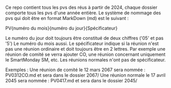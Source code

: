 Ce repo contient tous les pvs des réus à partir de 2024, chaque dossier comporte tous les pvs d'une année entière. Le système de nommage des pvs qui doit être en format MarkDown (md) est le suivant :

PV{numéro du mois}{numéro du jour}{Spécificateur}

Le numéro du jour doit toujours être constitué de deux chiffres ('05' et pas '5')
Le numéro du mois aussi.
Le spécificateur indique si la réunion n'est pas une réunion ordinaire et doit toujours être en 2 lettres. Par exemple une réunion de comité se verra ajouter CO, une réunion concernant uniquement le SmartMonday SM, etc.
Les réunions normales n'ont pas de spécificateur.

Exemples :
	Une réunion de comité le 12 mars 2067 sera nommée : PV0312CO.md et sera dans le dossier 2067/
	Une réunion normale le 17 avril 2045 sera nommée : PV0417.md et sera dans le dossier 2045/

